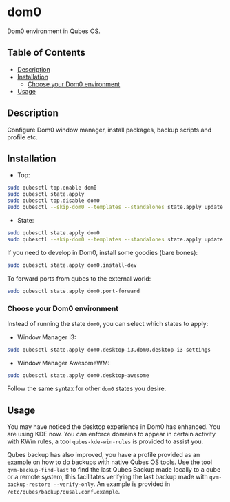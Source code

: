 # dom0

Dom0 environment in Qubes OS.

## Table of Contents

* [Description](#description)
* [Installation](#installation)
  * [Choose your Dom0 environment](#choose-your-dom0-environment)
* [Usage](#usage)

## Description

Configure Dom0 window manager, install packages, backup scripts and profile
etc.

## Installation

- Top:
```sh
sudo qubesctl top.enable dom0
sudo qubesctl state.apply
sudo qubesctl top.disable dom0
sudo qubesctl --skip-dom0 --templates --standalones state.apply update.qubes-vm
```

- State:
<!-- pkg:begin:post-install -->
```sh
sudo qubesctl state.apply dom0
sudo qubesctl --skip-dom0 --templates --standalones state.apply update.qubes-vm
```
<!-- pkg:end:post-install -->

If you need to develop in Dom0, install some goodies (bare bones):
```sh
sudo qubesctl state.apply dom0.install-dev
```

To forward ports from qubes to the external world:
```sh
sudo qubesctl state.apply dom0.port-forward
```

### Choose your Dom0 environment

Instead of running the state `dom0`, you can select which states to apply:

- Window Manager i3:
```sh
sudo qubesctl state.apply dom0.desktop-i3,dom0.desktop-i3-settings
```

- Window Manager AwesomeWM:
```sh
sudo qubesctl state.apply dom0.desktop-awesome
```

Follow the same syntax for other `dom0` states you desire.

## Usage

You may have noticed the desktop experience in Dom0 has enhanced. You are
using KDE now. You can enforce domains to appear in certain activity with KWin
rules, a tool `qubes-kde-win-rules` is provided to assist you.

Qubes backup has also improved, you have a profile provided as an example on
how to do backups with native Qubes OS tools. Use the tool
`qvm-backup-find-last` to find the last Qubes Backup made locally to a qube or
a remote system, this facilitates verifying the last backup made with
`qvm-backup-restore --verify-only`. An example is provided in
`/etc/qubes/backup/qusal.conf.example`.
